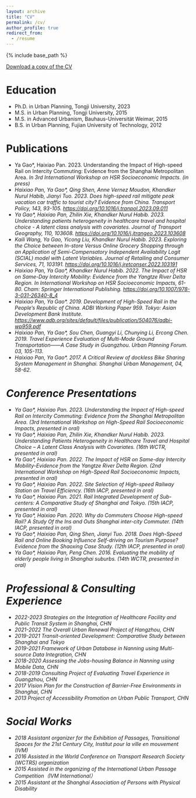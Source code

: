 ```yaml
---
layout: archive
title: "CV"
permalink: /cv/
author_profile: true
redirect_from:
  - /resume
---
```


{% include base_path %}


[Download a copy of the CV](http://luciagao.github.io/files/CVyagao.pdf)

Education
======
* Ph.D. in Urban Planning, Tongji University, 2023
* M.S.   in Urban Planning, Tongji University, 2015
* M.S.   in Advanced Urbanism, Bauhaus-Universität Weimar, 2015
* B.S.    in Urban Planning, Fujian University of Technology, 2012

Publications
======
* Ya Gao*, Haixiao Pan. 2023. Understanding the Impact of High-speed Rail on Intercity Commuting: Evidence from the Shanghai Metropolitan Area. <i> In  <i> 3rd International Workshop on HSR Socioeconomic Impacts</i>. (in press)
* Haixiao Pan, Ya Gao*, Qing Shen, Anne Vernez Moudon, Khandker Nurul Habib, Jianyi Tuo. 2023. Does high-speed rail mitigate peak vacation car traffic to tourist city? Evidence from China. <i>Transport Policy</i>, 143, 93-105. https://doi.org/10.1016/j.tranpol.2023.09.011
* Ya Gao*, Haixiao Pan, Zhilin Xie, Khandker Nurul Habib. 2023. Understanding patients heterogeneity in healthcare travel and hospital choice - A latent class analysis with covariates. <i> Journal of Transport Geography</i>, 110, 103608. https://doi.org/10.1016/j.jtrangeo.2023.103608
* Kaili Wang, Ya Gao, Yicong Liu, Khandker Nurul Habib. 2023. Exploring the Choice between In-store Versus Online Grocery Shopping through an Application of Semi-Compensatory Independent Availability Logit (SCIAL) model with Latent Variables. <i>Journal of Retailing and Consumer Services</i>, 71, 103191. https://doi.org/10.1016/j.jretconser.2022.103191
* Haixiao Pan, Ya Gao*, Khandker Nurul Habib. 2022. The Impact of HSR on Same-Day Intercity Mobility: Evidence from the Yangtze River Delta Region. In <i> International Workshop on HSR Socioeconomic Impacts</i>, 61-80. Cham: Springer International Publishing. https://doi.org/10.1007/978-3-031-26340-8_4
* Haixiao Pan, Ya Gao*. 2019. Development of High-Speed Rail in the People’s Republic of China. ADBI Working Paper 959. <i>Tokyo: Asian Development Bank Institute</i>. https://www.adb.org/sites/default/files/publication/504076/adbi-wp959.pdf 
* Haixiao Pan, Ya Gao*, Sou Chen, Guangyi Li, Chunying Li, Ercong Chen. 2019. Travel Experience Evaluation of Multi-Mode Ground Transportation——A Case Study in Guangzhou. <i> Urban Planning Forum</i>. 03, 105-113.
* Haixiao Pan, Ya Gao*. 2017. A Critical Review of dockless Bike Sharing System Management in Shanghai. <i> Shanghai Urban Management</i>, 04, 58-62.
  
Conference Presentations
======
* Ya Gao*, Haixiao Pan. 2023. Understanding the Impact of High-speed Rail on Intercity Commuting: Evidence from the Shanghai Metropolitan Area. <i>(3rd International Workshop on High-Speed Rail Socioeconomic Impacts, presented in oral)</i>
* Ya Gao*, Haixiao Pan, Zhilin Xie, Khandker Nurul Habib. 2023. Understanding Patients Heterogeneity in Healthcare Travel and Hospital Choice – A Latent Class Analysis with Covariates. <i>(16th WCTR, presented in oral)</i>
* Ya Gao*, Haixiao Pan. 2022. The Impact of HSR on Same-day Intercity Mobility-Evidence from the Yangtze River Delta Region. <i>(2nd International Workshop on High-Speed Rail Socioeconomic Impacts, presented in oral)</i>
* Ya Gao*, Haixiao Pan. 2022. Site Selection of High-speed Railway Station on Travel Efficiency. <i>(16th IACP, presented in oral)</i>
* Ya Gao*, Haixiao Pan. 2021. Rail Integrated Development of Sub-centers: A Comparative Study of Shanghai and Tokyo. <i>(15th IACP, presented in oral)</i>
* Ya Gao*, Haixiao Pan. 2020. Why do Commuters Choose High-speed Rail? A Study Of the Ins and Outs Shanghai inter-city Commuter. <i>(14th IACP, presented in oral)</i>
* Ya Gao*, Haixiao Pan, Qing Shen, Jianyi Tuo. 2018. Does High-Speed Rail and Online Booking Influence Self-driving on Tourism Purpose? Evidence from the Shaoxing Case Study. <i>(12th IACP, presented in oral)</i>
* Ya Gao*, Haixiao Pan, Peng Chen. 2016. Evaluating the mobility of elderly people living in Shanghai suburbs. <i>(14th WCTR, presented in oral)</i>  

Professional & Consulting Experience
======
* 2022-2023 Strategies on the Integration of Healthcare Facility and Public Transit System in Shanghai, CHN
* 2021-2022 The Overall Urban Renewal Project of Hangzhou, CHN
* 2019-2021 Transit-oriented Development: Comparative Study between Shanghai and Tokyo
* 2019-2021 Framework of Urban Database in Nanning using Multi-source Data Integration, CHN
* 2018-2020 Assessing the Jobs-housing Balance in Nanning using Mobile Data, CHN
* 2018-2019 Consulting Project of Evaluating Travel Experience in Guangzhou, CHN
* 2017 Vision Plan for the Construction of Barrier-Free Environments in Shanghai, CHN
* 2013 Project of Accessibility Promotion on Urban Public Transport, CHN
  
Social Works
======
* 2018 Assistant organizer for the Exhibition of Passages, Transitional Spaces for the 21st Century City, Institut pour la ville en mouvement (IVM)
* 2016 Assisted in the World Conference on Transport Research Society (WCTRS) organization
* 2015 Assisted in the organizing of the International Urban Passage Competition（IVM International）
* 2015 Assistant at the Shanghai Association of Persons with Physical Disability
